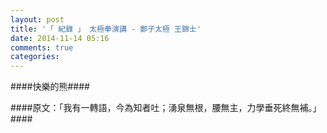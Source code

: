 ```yaml
---
layout: post
title: '「 紀錄 」 太極拳演講 - 鄭子太極 王錦士'
date: 2014-11-14 05:16
comments: true
categories: 
---
```

####快樂的熊####




####原文：「我有一轉語，今為知者吐；湧泉無根，腰無主，力學垂死終無補。」####

